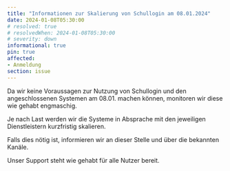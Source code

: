 ```yaml
---
title: "Informationen zur Skalierung von Schullogin am 08.01.2024"
date: 2024-01-08T05:30:00
# resolved: true
# resolvedWhen: 2024-01-08T05:30:00
# severity: down
informational: true
pin: true 
affected:
- Anmeldung
section: issue
---
```


Da wir keine Voraussagen zur Nutzung von Schullogin und den angeschlossenen Systemen am 08.01. machen können, monitoren wir diese wie gehabt engmaschig.

Je nach Last werden wir die Systeme in Absprache mit den jeweiligen Dienstleistern kurzfristig skalieren.
 
Falls dies nötig ist, informieren wir an dieser Stelle und über die bekannten Kanäle.

Unser Support steht wie gehabt für alle Nutzer bereit.
